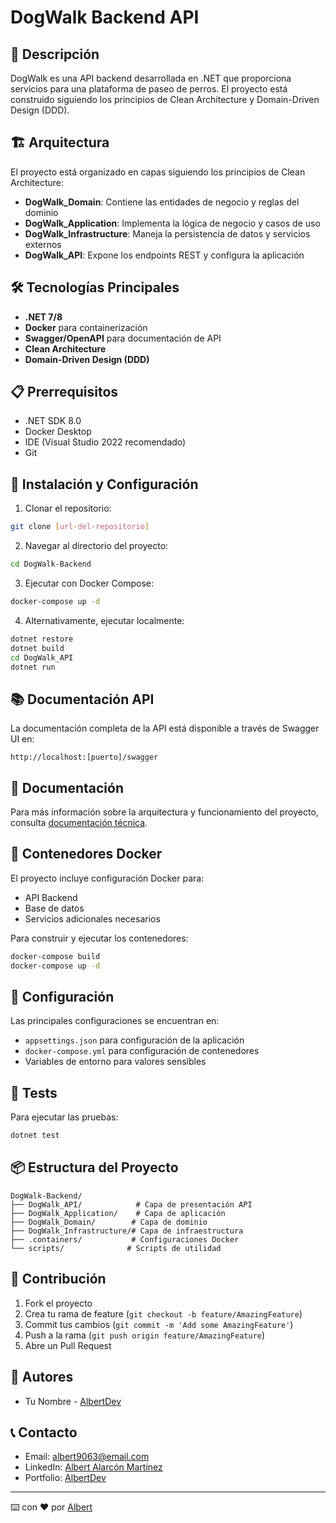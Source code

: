 # DogWalk Backend API

## 🐾 Descripción
DogWalk es una API backend desarrollada en .NET que proporciona servicios para una plataforma de paseo de perros. El proyecto está construido siguiendo los principios de Clean Architecture y Domain-Driven Design (DDD).

## 🏗️ Arquitectura
El proyecto está organizado en capas siguiendo los principios de Clean Architecture:

- **DogWalk_Domain**: Contiene las entidades de negocio y reglas del dominio
- **DogWalk_Application**: Implementa la lógica de negocio y casos de uso
- **DogWalk_Infrastructure**: Maneja la persistencia de datos y servicios externos
- **DogWalk_API**: Expone los endpoints REST y configura la aplicación

## 🛠️ Tecnologías Principales
- **.NET 7/8**
- **Docker** para containerización
- **Swagger/OpenAPI** para documentación de API
- **Clean Architecture**
- **Domain-Driven Design (DDD)**

## 📋 Prerrequisitos
- .NET SDK 8.0
- Docker Desktop
- IDE (Visual Studio 2022 recomendado)
- Git

## 🚀 Instalación y Configuración

1. Clonar el repositorio:
```bash
git clone [url-del-repositorio]
```

2. Navegar al directorio del proyecto:
```bash
cd DogWalk-Backend
```

3. Ejecutar con Docker Compose:
```bash
docker-compose up -d
```

4. Alternativamente, ejecutar localmente:
```bash
dotnet restore
dotnet build
cd DogWalk_API
dotnet run
```

## 📚 Documentación API
La documentación completa de la API está disponible a través de Swagger UI en:
```
http://localhost:[puerto]/swagger
```

## 📄 Documentación

Para más información sobre la arquitectura y funcionamiento del proyecto, consulta [documentación técnica](link-a-tu-documentacion).

## 🐳 Contenedores Docker
El proyecto incluye configuración Docker para:
- API Backend
- Base de datos
- Servicios adicionales necesarios

Para construir y ejecutar los contenedores:
```bash
docker-compose build
docker-compose up -d
```

## 🔧 Configuración
Las principales configuraciones se encuentran en:
- `appsettings.json` para configuración de la aplicación
- `docker-compose.yml` para configuración de contenedores
- Variables de entorno para valores sensibles

## 🧪 Tests
Para ejecutar las pruebas:
```bash
dotnet test
```

## 📦 Estructura del Proyecto
```
DogWalk-Backend/
├── DogWalk_API/            # Capa de presentación API
├── DogWalk_Application/    # Capa de aplicación
├── DogWalk_Domain/        # Capa de dominio
├── DogWalk_Infrastructure/# Capa de infraestructura
├── .containers/           # Configuraciones Docker
└── scripts/              # Scripts de utilidad
```

## 🤝 Contribución
1. Fork el proyecto
2. Crea tu rama de feature (`git checkout -b feature/AmazingFeature`)
3. Commit tus cambios (`git commit -m 'Add some AmazingFeature'`)
4. Push a la rama (`git push origin feature/AmazingFeature`)
5. Abre un Pull Request

## 👥 Autores

- Tu Nombre - [AlbertDev](https://github.com/tu-usuario)

## 📞 Contacto

- Email: albert9063@email.com
- LinkedIn: [Albert Alarcón Martínez](www.linkedin.com/in/albert-alarcón-martínez-04044a51)
- Portfolio: [AlbertDev](https://codewithalbert.netlify.app/)

---
⌨️ con ❤️ por [Albert](https://github.com/aam9063)